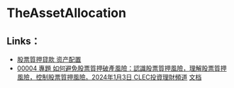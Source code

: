 # TheAssetAllocation

## Links：
* [股票質押貸款 资产配置](https://www.youtube.com/playlist?list=PLiskER8xug1fnokKkXsrHAUaxNOp9XqAd)
* [00004 專題 如何避免股票質押破產風險：認識股票質押風險，理解股票質押風險，控制股票質押風險。2024年1月3日 CLEC投資理財頻道](https://www.youtube.com/watch?v=8nOzj19z01M) [文档](https://drive.google.com/file/d/1Udalmr-nR8qtwxq7cJgTE25BFSXHKYsF/view?usp=drivesdk)

